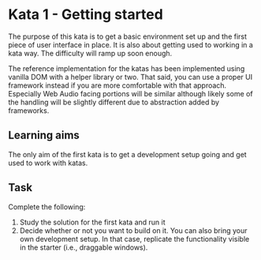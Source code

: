 # Kata 1 - Getting started

The purpose of this kata is to get a basic environment set up and the first piece of user interface in place. It is also about getting used to working in a kata way. The difficulty will ramp up soon enough.

The reference implementation for the katas has been implemented using vanilla DOM with a helper library or two. That said, you can use a proper UI framework instead if you are more comfortable with that approach. Especially Web Audio facing portions will be similar although likely some of the handling will be slightly different due to abstraction added by frameworks.

## Learning aims

The only aim of the first kata is to get a development setup going and get used to work with katas.

## Task

Complete the following:

1. Study the solution for the first kata and run it
2. Decide whether or not you want to build on it. You can also bring your own development setup. In that case, replicate the functionality visible in the starter (i.e., draggable windows).
